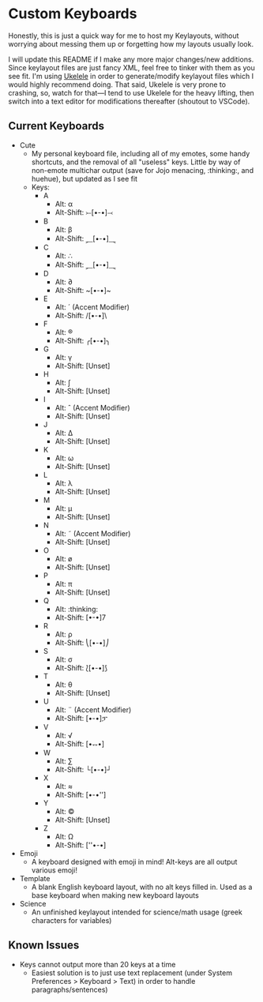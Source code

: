 <h1>Custom Keyboards</h1>

<p>Honestly, this is just a quick way for me to host my Keylayouts, without worrying about messing them up or forgetting how my layouts usually look.</p>
 
<p>I will update this README if I make any more major changes/new additions. Since keylayout files are just fancy XML, feel free to tinker with them as you see fit. I'm using <a href="http://scripts.sil.org/cms/scripts/page.php?site_id=nrsi&id=ukelele">Ukelele</a> in order to generate/modify keylayout files which I would highly recommend doing. That said, Ukelele is very prone to crashing, so, watch for that—I tend to use Ukelele for the heavy lifting, then switch into a text editor for modifications thereafter (shoutout to VSCode).</p>

<h2>Current Keyboards</h2>
<ul>
	<li>Cute
    <ul>
      <li>My personal keyboard file, including all of my emotes, some handy shortcuts, and the removal of all "useless" keys. Little by way of non-emote multichar output (save for Jojo menacing, :thinking:, and huehue), but updated as I see fit</li>
      <li>Keys:
        <ul>
          <li>A
            <ul>
              <li>Alt: α</li>
              <li>Alt-Shift: ⤚[•-•]⤙</li>              
            </ul>
          </li>
          <li>B
            <ul>
              <li>Alt: β</li>
              <li>Alt-Shift: ⸐[•-•]⸑</li>              
            </ul>
          </li>
           <li>C
            <ul>
              <li>Alt: ∴</li>
              <li>Alt-Shift: ⸐[•-•]⸑</li>
            </ul>
          </li>
          <li>D
            <ul>
              <li>Alt: ∂</li>
              <li>Alt-Shift: ~[•-•]~</li>
            </ul>
          </li>
          <li>E
            <ul>
              <li>Alt: ´ (Accent Modifier)</li>
              <li>Alt-Shift: /[•-•]\</li>
            </ul>
          </li>
          <li>F
            <ul>
              <li>Alt: ®</li>
              <li>Alt-Shift: ╭[•-•]╮</li>
            </ul>
          </li>
          <li>G
            <ul>
              <li>Alt: γ</li>
              <li>Alt-Shift: [Unset]</li>
            </ul>
          </li>
          <li>H
            <ul>
              <li>Alt: ∫</li>
              <li>Alt-Shift: [Unset]</li>
            </ul>
          </li>
          <li>I
            <ul>
              <li>Alt: ˆ (Accent Modifier)</li>
              <li>Alt-Shift: [Unset]</li>
            </ul>
          </li>
          <li>J
            <ul>
              <li>Alt: ∆</li>
              <li>Alt-Shift: [Unset]</li>
            </ul>
          </li>
          <li>K
            <ul>
              <li>Alt: ω</li>
              <li>Alt-Shift: [Unset]</li>
            </ul>
          </li>
          <li>L
            <ul>
              <li>Alt: λ</li>
              <li>Alt-Shift: [Unset]</li>
            </ul>
          </li>
          <li>M
            <ul>
              <li>Alt: µ</li>
              <li>Alt-Shift: [Unset]</li>
            </ul>
          </li>
          <li>N
            <ul>
              <li>Alt: ˜ (Accent Modifier)</li>
              <li>Alt-Shift: [Unset]</li>
            </ul>
          </li>
          <li>O
            <ul>
              <li>Alt: ø</li>
              <li>Alt-Shift: [Unset]</li>
            </ul>
          </li>
          <li>P
            <ul>
              <li>Alt: π</li>
              <li>Alt-Shift: [Unset]</li>
            </ul>
          </li>
          <li>Q
            <ul>
              <li>Alt: :thinking:</li>
              <li>Alt-Shift: [•-•]7</li>
            </ul>
          </li>
          <li>R
            <ul>
              <li>Alt: ρ</li>
              <li>Alt-Shift: ⎝[•-•]⎠</li>
            </ul>
          </li>
          <li>S
            <ul>
              <li>Alt: σ</li>
              <li>Alt-Shift: ⟅[•-•]⟆</li>
            </ul>
          </li>
          <li>T
            <ul>
              <li>Alt: θ</li>
              <li>Alt-Shift: [Unset]</li>
            </ul>
          </li>
          <li>U
            <ul>
              <li>Alt: ¨ (Accent Modifier)</li>
              <li>Alt-Shift: [•-•]ፓ</li>
            </ul>
          </li>
          <li>V
            <ul>
              <li>Alt: √</li>
              <li>Alt-Shift: [•⥐•]</li>
            </ul>
          </li>
          <li>W
            <ul>
              <li>Alt: ∑</li>
              <li>Alt-Shift: └[•-•]┘</li>
            </ul>
          </li>
          <li>X
            <ul>
              <li>Alt: ≈</li>
              <li>Alt-Shift: [•-•'']</li>
            </ul>
          </li>
          <li>Y
            <ul>
              <li>Alt: ©</li>
              <li>Alt-Shift: [Unset]</li>
            </ul>
          </li>
          <li>Z
            <ul>
              <li>Alt: Ω</li>
              <li>Alt-Shift: [''•-•]</li>
            </ul>
          </li>      
        </ul>
      </li>
    </ul>
  </li>
  <li>Emoji
    <ul>
      <li>A keyboard designed with emoji in mind! Alt-keys are all output various emoji!</li>
    </ul>
  </li>
	<li>Template<ul><li>A blank English keyboard layout, with no alt keys filled in. Used as a base keyboard when making new keyboard layouts</li></li></ul>
  <li>Science<ul><li>An unfinished keylayout intended for science/math usage (greek characters for variables)</li></li></ul>
</ul>
 
<h2>Known Issues</h2>
<ul>
  <li>Keys cannot output more than 20 keys at a time<ul><li>Easiest solution is to just use text replacement (under System Preferences > Keyboard > Text) in order to handle paragraphs/sentences)</li></ul>
  </li>
</ul>
